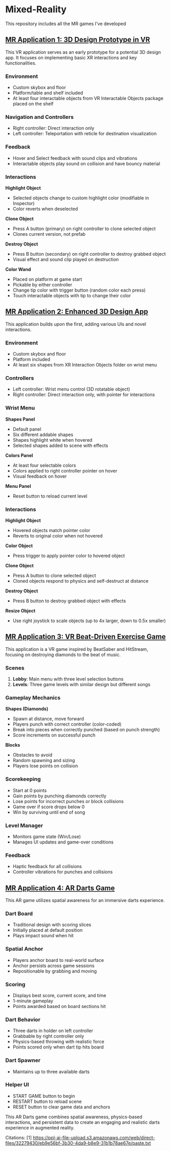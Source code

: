 # Mixed-Reality
This repository includes all the MR games I've developed

## [MR Application 1: 3D Design Prototype in VR](https://drive.google.com/drive/folders/1D4Ru9sWPzxNoFze7tQyVP97eHJJs9WBZ?usp=drive_link)

This VR application serves as an early prototype for a potential 3D design app. It focuses on implementing basic XR interactions and key functionalities.

### Environment
- Custom skybox and floor
- Platform/table and shelf included
- At least four interactable objects from VR Interactable Objects package placed on the shelf

### Navigation and Controllers
- Right controller: Direct interaction only
- Left controller: Teleportation with reticle for destination visualization

### Feedback
- Hover and Select feedback with sound clips and vibrations
- Interactable objects play sound on collision and have bouncy material

### Interactions

**Highlight Object**
- Selected objects change to custom highlight color (modifiable in Inspector)
- Color reverts when deselected

**Clone Object**
- Press A button (primary) on right controller to clone selected object
- Clones current version, not prefab

**Destroy Object**
- Press B button (secondary) on right controller to destroy grabbed object
- Visual effect and sound clip played on destruction

**Color Wand**
- Placed on platform at game start
- Pickable by either controller
- Change tip color with trigger button (random color each press)
- Touch interactable objects with tip to change their color

## [MR Application 2: Enhanced 3D Design App](https://drive.google.com/drive/folders/1wtBRERsUyAXOc7pYJAxRrhQW5TQyHjW6?usp=sharing)

This application builds upon the first, adding various UIs and novel interactions.

### Environment
- Custom skybox and floor
- Platform included
- At least six shapes from XR Interaction Objects folder on wrist menu

### Controllers
- Left controller: Wrist menu control (3D rotatable object)
- Right controller: Direct interaction only, with pointer for interactions

### Wrist Menu

**Shapes Panel**
- Default panel
- Six different addable shapes
- Shapes highlight white when hovered
- Selected shapes added to scene with effects

**Colors Panel**
- At least four selectable colors
- Colors applied to right controller pointer on hover
- Visual feedback on hover

**Menu Panel**
- Reset button to reload current level

### Interactions

**Highlight Object**
- Hovered objects match pointer color
- Reverts to original color when not hovered

**Color Object**
- Press trigger to apply pointer color to hovered object

**Clone Object**
- Press A button to clone selected object
- Cloned objects respond to physics and self-destruct at distance

**Destroy Object**
- Press B button to destroy grabbed object with effects

**Resize Object**
- Use right joystick to scale objects (up to 4x larger, down to 0.5x smaller)

## [MR Application 3: VR Beat-Driven Exercise Game](https://drive.google.com/drive/folders/1Igqp2nR8dTN9q5NnTgaij6RjqFosabfu?usp=drive_link)

This application is a VR game inspired by BeatSaber and HitStream, focusing on destroying diamonds to the beat of music.

### Scenes
1. **Lobby**: Main menu with three level selection buttons
2. **Levels**: Three game levels with similar design but different songs

### Gameplay Mechanics

**Shapes (Diamonds)**
- Spawn at distance, move forward
- Players punch with correct controller (color-coded)
- Break into pieces when correctly punched (based on punch strength)
- Score increments on successful punch

**Blocks**
- Obstacles to avoid
- Random spawning and sizing
- Players lose points on collision

### Scorekeeping
- Start at 0 points
- Gain points by punching diamonds correctly
- Lose points for incorrect punches or block collisions
- Game over if score drops below 0
- Win by surviving until end of song

### Level Manager
- Monitors game state (Win/Lose)
- Manages UI updates and game-over conditions

### Feedback
- Haptic feedback for all collisions
- Controller vibrations for punches and collisions

## [MR Application 4: AR Darts Game](https://drive.google.com/drive/folders/1B307jAyu7O6ybj23X5barGDR7bR4lzfa?usp=drive_link)

This AR game utilizes spatial awareness for an immersive darts experience.

### Dart Board
- Traditional design with scoring slices
- Initially placed at default position
- Plays impact sound when hit

### Spatial Anchor
- Players anchor board to real-world surface
- Anchor persists across game sessions
- Repositionable by grabbing and moving

### Scoring
- Displays best score, current score, and time
- 1-minute gameplay
- Points awarded based on board sections hit

### Dart Behavior
- Three darts in holder on left controller
- Grabbable by right controller only
- Physics-based throwing with realistic force
- Points scored only when dart tip hits board

### Dart Spawner
- Maintains up to three available darts

### Helper UI
- START GAME button to begin
- RESTART button to reload scene
- RESET button to clear game data and anchors

This AR Darts game combines spatial awareness, physics-based interactions, and persistent data to create an engaging and realistic darts experience in augmented reality.

Citations:
[1] https://ppl-ai-file-upload.s3.amazonaws.com/web/direct-files/32279430/eb9e56bf-3b30-4da9-b8e9-31b1b78ae67e/paste.txt
